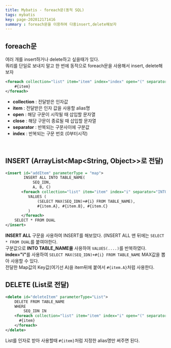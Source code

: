 ```yaml
---
title: Mybatis - foreach문(동적 SQL)
tags: mybatis
key: page-202012171416
summary : foreach문을 이용하여 다중insert,delete해보자
---
```


## foreach문
여러 개를 insert하거나 delete하고 싶을때가 있다.  <br/>
쿼리를 단일로 보내지 말고 한 번에 동적으로 foreach문을 사용해서 insert, delete해보자 <br/>

```xml
<foreach collection="list" item="item" index="index" open="(" separator="," close=")">
	#{item}
</foreach>		
```

- <b>collection</b> : 전달받은 인자값
- <b>item</b> : 전달받은 인자 값을 사용할 alias명
- <b>open</b> : 해당 구문이 시작될 때 삽입할 문자열
- <b>close</b> : 해당 구문이 종료될 때 삽입할 문자열
- <b>separator</b> : 반복되는 구문사이에 구분값
- <b>index</b> : 반복되는 구문 번호 (0부터시작)
<br/>

## INSERT (ArrayList<Map<String, Object>>로 전달)
```xml	
<insert id="addItem" parameterType = "map">
		INSERT ALL INTO TABLE_NAME(
			SEQ_IDN,
			A, B, C)
       <foreach collection="list" item="item" index="i" separator="INTO TABLE_NAME">
          VALUES (
              (SELECT MAX(SEQ_IDN)+#{i} FROM TABLE_NAME),
              #{item.A}, #{item.B}, #{item.C}
          )
       </foreach>		
    SELECT * FROM DUAL
</insert>
```
<b>INSERT ALL</b> 구문을 사용하여 INSERT를 해보았다. (INSERT ALL 맨 뒤에는 ```SELECT * FROM DUAL```를 붙여야한다. <br/>
구분값으로 <b>INTO TABLE_NAME을</b> 사용하여 ```VALUES(....)```를 반복하였다.<br/>
<b>index="i"</b>를 사용하여 ```SELECT MAX(SEQ_IDN)+#{i} FROM TABLE_NAME``` MAX값을 뽑아 사용할 수 있다.<br/>
전달한 Map값의 Key값(여기선 A)을 item뒤에 붙여서 ```#{item.A}```처럼 사용한다.
<br/>

## DELETE (List<String>로 전달)
```xml
<delete id="deleteItem" parameterType="List">
	DELETE FROM TABLE_NAME			
	WHERE 
		SEQ_IDN IN
    <foreach collection="list" item="item" index="i" open="(" separator="," close=")">
      #{item}
    </foreach>		
</delete>
```
List를 인자로 받아 사용할때 ```#{item}```처럼 지정한 alias명만 써주면 된다.

<br/>
<br/>
<br/>

